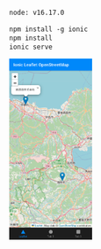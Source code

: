 `node: v16.17.0`

```
npm install -g ionic
npm install
ionic serve
```

<div style="display:flex;">
<img alt="Map Image" src="screenshots/screenshot_tabs_tab1.png" width="30%">
</div>
